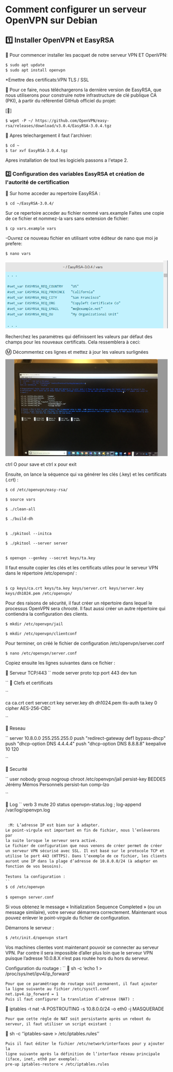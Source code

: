 



# Comment configurer un serveur OpenVPN sur Debian 




## :one:  Installer OpenVPN et EasyRSA

:pushpin: Pour commencer installer les pacquet de notre serveur VPN ET OpenVPN:

```
$ sudo apt update
$ sudo apt install openvpn
```

*Emettre des certificats:VPN TLS / SSL

:pushpin: Pour ce faire, nous téléchargerons la dernière version de EasyRSA, que nous utiliserons pour construire notre infrastructure de clé publique CA (PKI), à partir du référentiel GitHub officiel du projet:




[🎥] 

```
$ wget -P ~/ https://github.com/OpenVPN/easy-rsa/releases/download/v3.0.4/EasyRSA-3.0.4.tgz
```



:pushpin: Apres telechargement il faut l'archiver:
```
$ cd ~
$ tar xvf EasyRSA-3.0.4.tgz

```
Apres installation de tout les logiciels passons a l'etape 2.

### :two: Configuration des variables EasyRSA et création de l'autorité de certification

:pushpin: Sur home acceder au repertoire EasyRSA :

```
$ cd ~/EasyRSA-3.0.4/

```
Sur ce repertoire acceder au fichier  nommé vars.example
Faites une copie de ce fichier et nommez-la vars sans extension de fichier:


```
$ cp vars.example vars

```
-Ouvrez ce nouveau fichier en utilisant votre éditeur de nano que moi je prefere:

```
$ nano vars

```








![image](vars.PNG)






Recherchez les paramètres qui définissent les valeurs par défaut des champs pour les nouveaux certificats. Cela ressemblera à ceci:



:m: Décommentez ces lignes et mettez à jour les valeurs surlignées



![image](Cap1.PNG)



ctrl O pour save et ctrl x pour exit 

Ensuite, on lance la séquence qui va générer les clés (.key) et les
certificats (.crt) :
```
$ cd /etc/openvpn/easy-rsa/

```
```
$ source vars

```
```
$ ./clean-all

```
```
$ ./build-dh

```

```

$ ./pkitool --initca

```
```
$ ./pkitool --server server

```
```

$ openvpn --genkey --secret keys/ta.key

```
Il faut ensuite copier les clés et les certificats utiles pour le serveur
VPN dans le répertoire /etc/openvpn/ :
```

$ cp keys/ca.crt keys/ta.key keys/server.crt keys/server.key keys/dh1024.pem /etc/openvpn/

```
Pour des raisons de sécurité, il faut créer un répertoire 
dans lequel le processus OpenVPN sera chrooté. Il faut aussi créer
un autre répertoire qui contiendra la configuration des clients.
```
$ mkdir /etc/openvpn/jail

```
```
$ mkdir /etc/openvpn/clientconf

```
Pour terminer, on créé le fichier de configuration
/etc/openvpn/server.conf

```
$ nano /etc/openvpn/server.conf

```

Copiez ensuite les lignes suivantes dans ce fichier :


:pushpin: Serveur TCP/443
``
mode server
proto tcp
port 443
dev tun

``
:pushpin: Clefs et certificats

``

ca ca.crt
cert server.crt
key server.key
dh dh1024.pem
tls-auth ta.key 0
cipher AES-256-CBC

``

:pushpin: Reseau

``
server 10.8.0.0 255.255.255.0
push "redirect-gateway def1 bypass-dhcp"
push "dhcp-option DNS 4.4.4.4"
push "dhcp-option DNS 8.8.8.8"
keepalive 10 120

``

 :pushpin: Securité

``
user nobody
group nogroup
chroot /etc/openvpn/jail
persist-key 
BEDDES Jérémy
Mémos Personnels
persist-tun
comp-lzo

``

:pushpin: Log
``
verb 3
mute 20
status openvpn-status.log
; log-append /var/log/openvpn.log
```

 :M: L’adresse IP est bien sur à adapter.
Le point-virgule est important en fin de fichier, nous l’enlèverons par
la suite lorsque le serveur sera activé.
Le fichier de configuration que nous venons de créer permet de créer
un serveur VPN sécurisé avec SSL. Il est basé sur le protocole TCP et
utilise le port 443 (HTTPS). Dans l’exemple de ce fichier, les clients
auront une IP dans la plage d’adresse de 10.8.0.0/24 (à adapter en
fonction de vos besoins).

Testons la configuration :
``
$ cd /etc/openvpn

$ openvpn server.conf

```
Si vous obtenez le message « Initialization Sequence Completed » (ou
un message similaire), votre serveur démarrera correctement.
Maintenant vous pouvez enlever le point-virgule du fichier de
configuration.

Démarrons le serveur :
```
$ /etc/init.d/openvpn start

```
Vos machines clientes vont maintenant pouvoir se connecter au
serveur VPN. Par contre il sera impossible d’aller plus loin que le
serveur VPN puisque l’adresse 10.0.8.X n’est pas routée hors du hors du
serveur.

Configuration du routage :
``
:pushpin:  sh -c ‘echo 1 > /proc/sys/net/ipv4/ip_forward’

```
Pour que ce paramétrage de routage soit permanent, il faut ajouter
la ligne suivante au fichier /etc/sysctl.conf
net.ipv4.ip_forward = 1
Puis il faut configurer la translation d’adresse (NAT) :
```
:pushpin: iptables -t nat -A POSTROUTING -s 10.8.0.0/24 -o eth0 -j MASQUERADE

```
Pour que cette règle de NAT soit persistante après un reboot du
serveur, il faut utiliser un script existant :

```
:pushpin: sh -c ‘’iptables-save > /etc/iptables.rules’’

```
Puis il faut éditer le fichier /etc/network/interfaces pour y ajouter la
ligne suivante après la définition de l’interface réseau principale
(iface, inet, eth0 par exemple).
pre-up iptables-restore < /etc/iptables.rules








